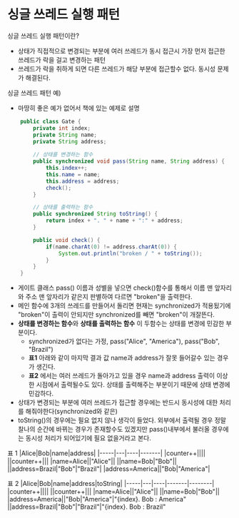 # 싱글 쓰레드 실행 패턴

싱글 쓰레드 실행 패턴이란?
- 상태가 직접적으로 변경되는 부분에 여러 쓰레드가 동시 접근시 가장 먼저 접근한 쓰레드가 락을 걸고 변경하는 패턴
- 쓰레드가 락을 취하게 되면 다른 쓰레드가 해당 부분에 접근할수 없다. 동시성 문제가 해결된다.

싱글 쓰레드 패턴 예)
- 마땅히 좋은 예가 없어서 책에 있는 예제로 설명

```java
    public class Gate {
        private int index;
        private String name;
        private String address;
        
        // 상태를 변경하는 함수
        public synchronized void pass(String name, String address) {
            this.index++;
            this.name = name;
            this.address = address;
            check();
        }

        // 상태를 출력하는 함수 
        public synchronized String toString() {
            return index + ". " + name + ":" + address;
        }

        public void check() {
            if(name.charAt(0) != address.charAt(0)) {
                System.out.println("broken / " + toString());
            }
        }
    }
```


- 게이트 클래스 pass() 이름과 성별을 넣으면 check()함수를 통해서 이름 맨 앞자리와 주소 맨 앞자리가 같은지 판별하여 다르면 "broken"을 출력한다.
- 메인 함수에 3개의 쓰레드를 만들어서 돌리면 현재는 synchronized가 적용됬기에 "broken"이 출력이 안되지만 synchronized를 빼면 "broken"이 개잘뜬다.
- **상태를 변경하는 함수**와 **상태를 출력하는 함수** 이 두함수는 상태를 변경에 민감한 부분이다.
    - synchronized가 없다는 가정, pass("Alice", "America"), pass("Bob", "Brazil")
    - **표1** 아래와 같이 마지막 결과 값 name과 address가 잘못 들어갈수 있는 경우가 생긴다. 
    - **표2** 에서는 여러 쓰레드가 돌아가고 있을 경우 name과 address 출력이 이상한 시점에서 출력될수도 있다. 상태를 출력해주는 부분이기 때문에 상태 변경에 민감하다.
- 상태가 변경되는 부분에 여러 쓰레드가 접근할 경우에는 반드시 동시성에 대한 처리를 해줘야한다(synchronized와 같은)
- toString()의 경우에는 필요 없지 않나 생각이 들었다. 외부에서 출력될 경우 정말 찰나의 순간에 바뀌는 경우가 존재할수도 있겠지만 pass()내부에서 불러올 경우에는 동시성 처리가 되어있기에 필요 없을거라고 본다.

표 1
|Alice|Bob|name|address|
|-----|---|----|-------|
|counter++||||
||counter++|||
|name=Alice||"Alice"||
||name=Bob|"Bob"||
||address=Brazil|"Bob"|"Brazil"|
|address=America||"Bob|"America"|

표 2
|Alice|Bob|name|address|toString|
|-----|---|----|-------|--------|
|counter++||||
||counter++|||
|name=Alice||"Alice"||
||name=Bob|"Bob"||
|address=America||"Bob|"America"|"{index}. Bob : America"
||address=Brazil|"Bob"|"Brazil"|"{index}. Bob : Brazil"